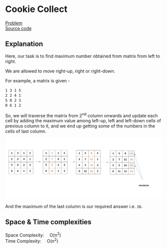 # Cookie Collect

[Problem](https://github.com/dscnsec/DSC-NSEC-Algorithms/blob/master/7.%20Dynamic%20Programming/cookie_collect/cookie_collect.md)  
[Source code](https://github.com/dscnsec/DSC-NSEC-Algorithms/blob/master/7.%20Dynamic%20Programming/cookie_collect/%5BCPP%5Dcookie_collect_csubhradipta.cpp)

## Explanation

Here, our task is to find maximum number obtained from matrix from left to right.

We are allowed to move right-up, right or right-down.  

For example, a matrix is given - 


```
1 3 1 5
2 2 4 1
5 0 2 3
0 6 1 2
```

So, we will traverse the matrix from 2<sup>nd</sup> column onwards and update each cell by adding the maximum value among left-up, left and left-down cells of previous column to it, and we end up getting some of the numbers in the cells of last column.

![cookie](images/cookie.png)

And the maximum of the last column is our required answer i.e. `16`.


## Space & Time complexities

Space Complexity:  O(n<sup>2</sup>)  
Time Complexity:  O(n<sup>2</sup>)